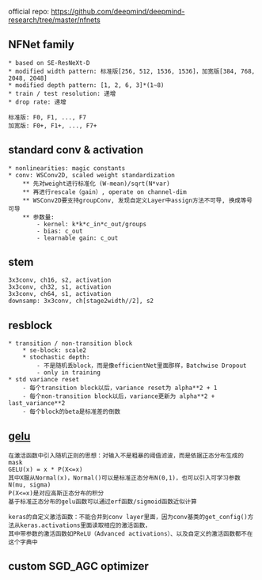 official repo: https://github.com/deepmind/deepmind-research/tree/master/nfnets


## NFNet family
    * based on SE-ResNeXt-D
    * modified width pattern: 标准版[256, 512, 1536, 1536]，加宽版[384, 768, 2048, 2048]
    * modified depth pattern: [1, 2, 6, 3]*(1~8)
    * train / test resolution: 递增
    * drop rate: 递增
    
    标准版: F0, F1, ..., F7
    加宽版: F0+, F1+, ..., F7+


## standard conv & activation
    * nonlinearities: magic constants
    * conv: WSConv2D, scaled weight standardization
        ** 先对weight进行标准化 (W-mean)/sqrt(N*var)
        ** 再进行rescale（gain）, operate on channel-dim
        ** WSConv2D要支持groupConv, 发现自定义Layer中assign方法不可导, 换成等号可导
        ** 参数量: 
            - kernel: k*k*c_in*c_out/groups
            - bias: c_out
            - learnable gain: c_out


## stem
    3x3conv, ch16, s2, activation
    3x3conv, ch32, s1, activation
    3x3conv, ch64, s1, activation
    downsamp: 3x3conv, ch[stage2width//2], s2


## resblock
    * transition / non-transition block
        * se-block: scale2
        * stochastic depth: 
            - 不是随机丢block，而是像efficientNet里面那样，Batchwise Dropout
            - only in training
    * std variance reset
        - 每个transition block以后，variance reset为 alpha**2 + 1
        - 每个non-transition block以后，variance更新为 alpha**2 + last_variance**2
        - 每个block的beta是标准差的倒数


## [gelu](https://blog.csdn.net/sinat_36618660/article/details/100088097)
    在激活函数中引入随机正则的思想：对输入不是粗暴的阈值滤波，而是依据正态分布生成的mask
    GELU(x) = x * P(X<=x)
    其中X服从Normal(x)，Normal()可以是标准正态分布N(0,1)，也可以引入可学习参数N(mu, sigma)
    P(X<=x)是对应高斯正态分布的积分
    基于标准正态分布的gelu函数可以通过erf函数/sigmoid函数近似计算

    keras的自定义激活函数：不能合并到conv layer里面，因为conv基类的get_config()方法从keras.activations里面读取相应的激活函数，
    其中带参数的激活函数如PReLU（Advanced activations）、以及自定义的激活函数都不在这个字典中


## custom SGD_AGC optimizer











